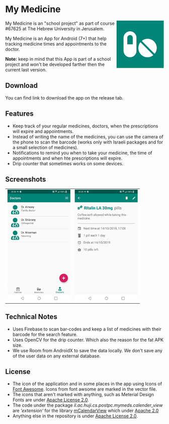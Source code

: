 # My Medicine

<img src="https://github.com/OmryRo/my_med/blob/master/graphics/market_logo.png" width="150" align="right" />

My Medicine is an "school project" as part of course #67625 at The Hebrew University in Jerusalem.
 
My Medicine is an App for Android (7+) that help tracking medicine times and appointments to the doctor.

**Note:** keep in mind that this App is part of a school project and won't be developed farther then the current last version. 

## Download

You can find link to download the app on the release tab.

## Features

* Keep track of your regular medicines, doctors, when the prescriptions will expire and appointments.
* Instead of writing the name of the medicines, you can use the camera of the phone to scan the barcode (works only with Israeli packages and for a small selection of medicines).
* Notifications to remind you when to take your medicine, the time of appointments and when hte prescriptions will expire.
* Drip counter that sometimes works on some devices.

## Screenshots

<table><tr><td><img src="https://github.com/OmryRo/my_med/blob/master/graphics/screenshot_1.png" width="200" align="left" /></td><td><img src="https://github.com/OmryRo/my_med/blob/master/graphics/screenshot_2.png" width="200" align="left" /></td></tr></table>

## Technical Notes

* Uses Firebase to scan bar-codes and keep a list of medicines with their barcode for the search feature.
* Uses OpenCV for the drip counter. Which also the reason for the fat APK size.
* We use Room from AndroidX to save the data locally. We don't save any of the user data on any external database.

## License

* The icon of the application and in some places in the app using Icons of [Font Awesome](https://fontawesome.com/license/free). Icons from font awsome are marked in the vector file.
* The icons that aren't marked with anything, such as Meterial Design Fonts are under [Apache License 2.0](https://www.apache.org/licenses/LICENSE-2.0.html).
* The code under the package *il.ac.huji.cs.postpc.mymeds.calender_view* are *'extension'* for the library [mCalendarView](https://github.com/SpongeBobSun/mCalendarView) which under [Apache 2.0](https://github.com/SpongeBobSun/mCalendarView/blob/master/LICENSE)
* Anything else in the repository is under [Apache License 2.0](https://www.apache.org/licenses/LICENSE-2.0.html).
